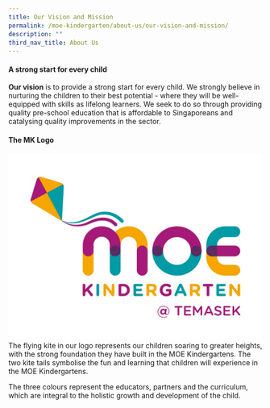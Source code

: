 ```yaml
---
title: Our Vision and Mission
permalink: /moe-kindergarten/about-us/our-vision-and-mission/
description: ""
third_nav_title: About Us
---
```

#### A strong start for every child
**Our vision** is to provide a strong start for every child.
We strongly believe in nurturing the children to their best potential - where they will be well-equipped with skills as lifelong learners.
We seek to do so through providing quality pre-school education that is affordable to Singaporeans and catalysing quality improvements in the sector.

#### The MK Logo
![](/images/mk-temasek-logo.jpg)
The flying kite in our logo represents our children soaring to greater heights, with the strong foundation they have built in the MOE Kindergartens. The two kite tails symbolise the fun and learning that children will experience in the MOE Kindergartens.

The three colours represent the educators, partners and the curriculum, which are integral to the holistic growth and development of the child.